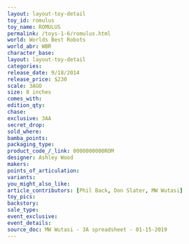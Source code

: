 ```yaml
---
layout: layout-toy-detail 
toy_id: romulus
toy_name: ROMULUS
permalink: /toys-1-6/romulus.html
world: Worlds Best Robots
world_abr: WBR
character_base: 
layout: layout-toy-detail
categories: 
release_date: 9/18/2014
release_price: $230 
scale: 3AGO
size: 8 inches
comes_with: 
edition_qty: 
chase: 
exclusive: 3AA
secret_drop: 
sold_where: 
bamba_points: 
packaging_type: 
product_code_/_link: 0000000000ROM
designer: Ashley Wood
makers: 
points_of_articulation: 
variants: 
you_might_also_like: 
article_contributors: [Phil Back, Don Slater, MW Wutasi]
toy_pics: 
backstory: 
sale_type: 
event_exclusive: 
event_details: 
source_doc: MW Wutasi - 3A spreadsheet - 01-15-2019
---
```

